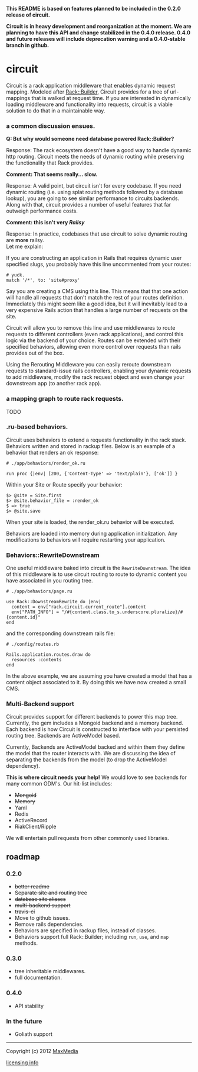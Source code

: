 **This README is based on features planned to be included in the 0.2.0 release of circuit.**

**Circuit is in heavy development and reorganization at the moment.  We are planning to have this API and change
stabilized in the 0.4.0 release.  0.4.0 and future releases will include deprecation warning and a 0.4.0-stable 
branch in github.**

# circuit

Circuit is a rack application middleware that enables dynamic request mapping.  Modeled after 
[Rack::Builder](https://github.com/rack/rack/blob/master/lib/rack/builder.rb), Circuit provides 
for a tree of url-mappings that is walked at request time.  If you are interested in dynamically 
loading middleware and functionality into requests, circuit is a viable solution to do that in a 
maintainable way.

### a common discussion ensues.

**Q: But why would someone need database powered Rack::Builder?**

Response: The rack ecosystem doesn't have a good way to handle dynamic http routing.  Circuit meets the 
needs of dynamic routing while preserving the functionality that Rack provides.  

**Comment: That seems really... slow.**

Response: A valid point, but circuit isn't for every codebase.  If you need dynamic routing (i.e. 
using splat routing methods followed by a database lookup), you are going to see similar 
performance to circuits backends.  Along with that, circuit provides a number of useful features 
that far outweigh performance costs.

**Comment: this isn't very _Railsy_**

Response: In practice, codebases that use circuit to solve dynamic routing are **more** railsy.  
Let me explain:

If you are constructing an application in Rails that requires dynamic user specified slugs, you 
probably have this line uncommented from your routes: 

    # yuck.
    match '/*', to: 'site#proxy'
    
Say you are creating a CMS using this line.  This means that that one action will handle all 
requests that don't match the rest of your routes definition.  Immediately this might seem like a good 
idea, but it will inevitably lead to a very expensive Rails action that handles a large number of 
requests on the site.

Circuit will allow you to remove this line and use middlewares to route requests to different 
controllers (even rack applications), and control this logic via the backend of your choice. 
Routes can be extended with their specified behaviors, allowing even more control over requests 
than rails provides out of the box.

Using the Rerouting Middleware you can easily reroute downstream requests to standard-issue rails 
controllers, enabling your dynamic requests to add middleware, modify the rack request object and 
even change your downstream app (to another rack app).

### a mapping graph to route rack requests.

TODO

### .ru-based behaviors.

Circuit uses behaviors to extend a requests functionality in the rack stack.  Behaviors written and 
stored in rackup files.  Below is an example of a behavior that renders an ok response:

    # ./app/behaviors/render_ok.ru
    
    run proc {|env| [200, {'Content-Type' => 'text/plain'}, ['ok']] }
    
Within your Site or Route specify your behavior:

    $> @site = Site.first
    $> @site.behavior_file = :render_ok
    $ => true
    $> @site.save
    
When your site is loaded, the render_ok.ru behavior will be executed.

Behaviors are loaded into memory during application initialization.  Any modifications to behaviors 
will require restarting your application.

### Behaviors::RewriteDownstream

One useful middleware baked into circuit is the `RewriteDownstream`.  The idea of this middleware is 
to use circuit routing to route to dynamic content you have associated in you routing tree.

    # ./app/behaviors/page.ru
    
    use Rack::DownstreamRewrite do |env|
      content = env["rack.circuit.current_route"].content
      env["PATH_INFO"] = "/#{content.class.to_s.underscore.pluralize}/#{content.id}"
    end
    
and the corresponding downstream rails file:

    # ./config/routes.rb
    
    Rails.application.routes.draw do
      resources :contents
    end
    
In the above example, we are assuming you have created a model that has a content object associated 
to it.  By doing this we have now created a small CMS.

### Multi-Backend support

Circuit provides support for different backends to power this map tree. Currently, the gem includes a 
Mongoid backend and a memory backend.  Each backend is how Circuit is constructed to interface with your
persisted routing tree.  Backends are ActiveModel based.

Currently, Backends are ActiveModel backed and within them they define the model that the router interacts 
with. We are discussing the idea of separating the backends from the model (to drop the ActiveModel dependency).

**This is where circuit needs your help!**  We would love to see backends for many common ODM's.  Our 
hit-list includes:

* <del>Mongoid</del>
* <del>Memory</del>
* Yaml
* Redis
* ActiveRecord
* RiakClient/Ripple

We will entertain pull requests from other commonly used libraries.

## roadmap

### 0.2.0

* <del>better readme</del>
* <del>Separate site and routing tree</del>
* <del>database site aliases</del>
* <del>multi-backend support</del>
* <del>travis-ci</del>
* Move to github issues.
* Remove rails dependencies.
* Behaviors are specified in rackup files, instead of classes.
* Behaviors support full Rack::Builder; including `run`, `use`, and `map` methods.

### 0.3.0

* tree inheritable middlewares.
* full documentation. 

### 0.4.0

* API stability

### In the future

* Goliath support

-----------------------------------------------

Copyright (c) 2012 [MaxMedia](http://maxmedia.com)

[licensing info](http://github.com/maxmedia/circuit/blob/master/LICENSE)

